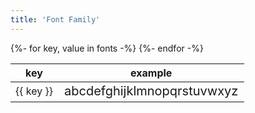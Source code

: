 ```yaml
---
title: 'Font Family'
---
```


<table style="table-layout: fixed">
  <thead>
    <th>key</th>
    <th>example</th>
  </thead>
	{%- for key, value in fonts -%}
		<tr>
			<td class="font-{{ key }}">
				{{ key }}
			</td>
			<td style="font-size: 20px" class="font-{{ key }}">abcdefghijklmnopqrstuvwxyz</td>
		</tr>
	{%- endfor -%}
</table>
